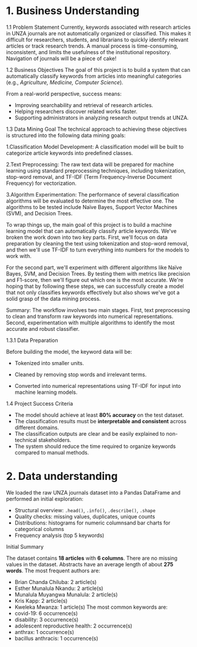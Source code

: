 # 1. Business Understanding

1.1 Problem Statement
Currently, keywords associated with research articles in UNZA journals are not automatically organized or classified. This makes it difficult for researchers, students, and librarians to quickly identify relevant articles or track research trends. A manual process is time-consuming, inconsistent, and limits the usefulness of the institutional repository. Navigation of journals will be a piece of cake!

1.2 Business Objectives
The goal of this project is to build a system that can automatically classify keywords from articles into meaningful categories (e.g., *Agriculture, Medicine, Computer Science*).  

From a real-world perspective, success means:
- Improving searchability and retrieval of research articles.
- Helping researchers discover related works faster.
- Supporting administrators in analyzing research output trends at UNZA.

1.3 Data Mining Goal
  The technical approach to achieving these objectives is structured into the following data mining goals:
  
  1.Classification Model Development: A classification model will be built to categorize article keywords into predefined classes.
  
  2.Text Preprocessing: The raw text data will be prepared for machine learning using standard preprocessing techniques, including tokenization, stop-word removal, and TF-IDF (Term Frequency-Inverse Document Frequency) for vectorization.
  
  3.Algorithm Experimentation: The performance of several classification algorithms will be evaluated to determine the most effective one. The algorithms to be tested include Naïve Bayes, Support Vector Machines (SVM), and Decision Trees.
  
  To wrap things up, the main goal of this project is to build a machine learning model that can automatically classify article keywords. We've broken the work down into two key parts. First, we'll focus on data preparation by cleaning the text using tokenization and stop-word removal, and then we'll use TF-IDF to turn everything into numbers for the models     to work with.
  
  For the second part, we'll experiment with different algorithms like Naïve Bayes, SVM, and Decision Trees. By testing them with metrics like precision and F1-score, then we'll figure out which one is the most accurate. We're hoping that by following these steps, we can successfully create a model that not only classifies keywords effectively but also shows we've got a solid grasp of the data mining process.

  Summary: The workflow involves two main stages. 
  First, text preprocessing to clean and transform raw keywords into numerical representations. 
  Second, experimentation with multiple algorithms to identify the most accurate and robust classifier.
  
  1.3.1 Data Preparation
    

  Before building the model, the keyword data will be:

  - Tokenized into smaller units.

  - Cleaned by removing stop words and irrelevant terms.

  - Converted into numerical representations using TF-IDF for input into machine learning models.


1.4 Project Success Criteria
- The model should achieve at least **80% accuracy** on the test dataset.
- The classification results must be **interpretable and consistent** across different domains.
- The classification outputs are clear and be easily explained to non-technical stakeholders.
- The system should reduce the time required to organize keywords compared to manual methods.


# 2. Data understanding

We loaded the raw UNZA journals dataset into a Pandas DataFrame and performed an initial exploration:
- Structural overview: `.head()`, `.info()`, `.describe()`, `.shape`
- Quality checks: missing values, duplicates, unique counts
- Distributions: histograms for numeric columnsand bar charts for categorical columns 
- Frequency analysis (top 5 keywords)

Initial Summary

The dataset contains **18 articles** with **6 columns**.
 There are no missing values in the dataset.
 Abstracts have an average length of about **275 words**.
The most frequent authors are:
- Brian Chanda Chiluba: 2 article(s)
- Esther Munalula Nkandu: 2 article(s)
- Munalula Muyangwa Munalula: 2 article(s)
- Kris Kapp: 2 article(s)
- Kweleka Mwanza: 1 article(s)
The most common keywords are:
- covid-19: 6 occurrence(s)
- disability: 3 occurrence(s)
- adolescent reproductive health: 2 occurrence(s)
- anthrax: 1 occurrence(s)
- bacillus anthracis: 1 occurrence(s)

